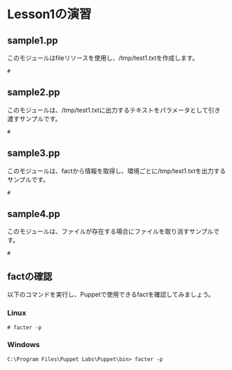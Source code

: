 # Lesson1の演習
## sample1.pp
このモジュールはfileリソースを使用し、/tmp/test1.txtを作成します。  
~~~~
#   

~~~~
## sample2.pp
このモジュールは、/tmp/test1.txtに出力するテキストをパラメータとして引き渡すサンプルです。 
~~~~
# 

~~~~
## sample3.pp
このモジュールは、factから情報を取得し、環境ごとに/tmp/test1.txtを出力するサンプルです。 
~~~~
# 

~~~~
## sample4.pp
このモジュールは、ファイルが存在する場合にファイルを取り消すサンプルです。 
~~~~
# 

~~~~
## factの確認
以下のコマンドを実行し、Puppetで使用できるfactを確認してみましょう。
### Linux
~~~~
# facter -p
~~~~
### Windows
~~~~
C:\Program Files\Puppet Labs\Puppet\bin> facter -p
~~~~ 
